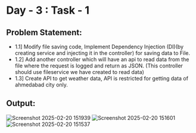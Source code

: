 # Day - 3 : Task - 1
## Problem Statement: 
- 1.1] Modify file saving code, Implement Dependency Injection (DI)(by creating service and injecting it in the controller) for saving data to File.
- 1.2] Add another controller which will have an api to read data from the file where the request is logged and return as JSON. (This controller should use fileservice we have created to read data)
- 1.3] Create API to get weather data, API is restricted for getting data of ahmedabad city only.

## Output: 
![Screenshot 2025-02-20 151939](https://github.com/user-attachments/assets/689cbd94-05b3-4750-8c0b-7cc932918d8a)
![Screenshot 2025-02-20 151601](https://github.com/user-attachments/assets/292cffab-7b65-479d-9296-b1e6676f11a8)
![Screenshot 2025-02-20 151537](https://github.com/user-attachments/assets/d13f5c00-6a1c-4418-adef-fd02462bff00)

